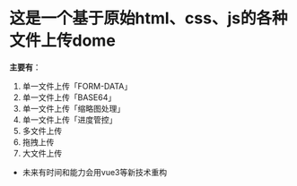 # 这是一个基于原始html、css、js的各种文件上传dome
 **主要有**：
1. 单一文件上传「FORM-DATA」
2. 单一文件上传「BASE64」
3. 单一文件上传「缩略图处理」
4. 单一文件上传「进度管控」
5. 多文件上传
6. 拖拽上传
7. 大文件上传

- 未来有时间和能力会用vue3等新技术重构 



